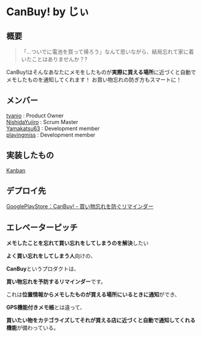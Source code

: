 # CanBuy! by じぃ

## 概要
> 「…ついでに電池を買って帰ろう」なんて思いながら、結局忘れて家に着いたことはありませんか？?

CanBuy!はそんなあなたにメモをしたものが**実際に買える場所**に近づくと自動でメモしたものを通知してくれます！
お買い物忘れの防ぎ方もスマートに！

## メンバー
[tyanio](https://github.com/tyanio) : Product Owner  
[NishidaYujiro](https://github.com/NishidaYujiro) : Scrum Master  
[Yamakatsu63](https://github.com/Yamakatsu63) : Development member  
[playingmiss](https://github.com/playingmiss) : Development member  

## 実装したもの
[Kanban](https://github.com/enpitut2019/ShoppingReminder/projects/1)

## デプロイ先
[GooglePlayStore：CanBuy! - 買い物忘れを防ぐリマインダー](https://play.google.com/store/apps/details?id=com.ji.shoppingreminder)

## エレベーターピッチ

**メモしたことを忘れて買い忘れをしてしまうのを解決**したい

**よく買い忘れをしてしまう人**向けの、

**CanBuy**というプロダクトは、

**買い物忘れを予防するリマインダー**です。

これは**位置情報からメモしたものが買える場所にいるときに通知**ができ、

**GPS機能付きメモ帳**とは違って、

**買いたい物をカテゴライズしてそれが買える店に近づくと自動で通知してくれる機能**が備わっている。
